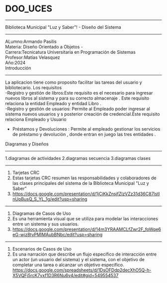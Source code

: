 # DOO_UCES
____________________________________________________________________________________________
Biblioteca Municipal "Luz y Saber"! - Diseño del Sistema
____________________________________________________________________________________________
ALumno:Armando Pasilis  
Materia: Diseño Orientado a Objetos -  
Carrera:Tecnicatura Universitaria en Programación de Sistemas  
Profesor:Matias Velasquez  
Año:2024  
Introducción  
____________________________________________________________________________________________
La aplicacion tiene como proposito facilitar las tareas del usuario y bibliotecario.
Los requisitos   
-Registro y gestión de libros:Este requisito es el necesario para ingresar nuevos libros al sistema y para su correcto almacenaje . Este requisito relaciona la entidad Empleado y entidad Libro .  
-Registro y gestión de usuarios: Permite al Empleado poder ingresar al sistema nuevos usuarios y s posterior creación de credencial.Este requisito relaciona Empleado y Usuario  
- Préstamos y Devoluciones :  Permite al empleado gestionar los servicios de préstamo y devolución , donde entran en juego las tres entidades .  

Diagramas y Diseños
____________________________________________________________________________________________
1.diagramas de actividades
2.diagramas secuencia
3.diagramas clases
____________________________________________________________________________________________
1. Tarjetas CRC
2. Estas tarjetas CRC resumen las responsabilidades y colaboradores de las clases principales del sistema de la Biblioteca Municipal "Luz y Saber"
3. https://docs.google.com/presentation/d/1jCiKkZnsjfZlzVZz31d36C87lstlnUpBusQ_S_YL_1g/edit?usp=sharing
__________________________________________________________________________________________
1. Diagramas de Casos de Uso
2. Es una herramienta visual que se utiliza para modelar las interacciones entre un sistema y sus usuarios.
3. https://docs.google.com/presentation/d/14m3YRAAMCLfZwr2F_foWqe6eG-wjz8tyPMlMAubBNbc/edit?usp=sharing
 ____________________________________________________________________________________________
1. Escenarios de Casos de Uso
2. Es una narración que describe un flujo específico de interacción entre un actor (un usuario del sistema) y el sistema, con el objetivo de completar una tarea o alcanzar un objetivo específico.
https://docs.google.com/spreadsheets/d/1DsOFDdp2decXhO5Q-h-X5VQFj5rcK7yxf1D3R6Nu6v4/edit#gid=549554537

